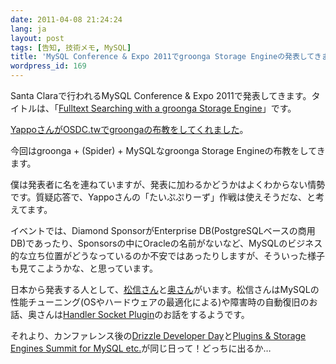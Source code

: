 ```yaml
---
date: 2011-04-08 21:24:24
lang: ja
layout: post
tags: [告知, 技術メモ, MySQL]
title: 'MySQL Conference & Expo 2011でgroonga Storage Engineの発表してきます！ '
wordpress_id: 169
---
```

Santa Claraで行われるMySQL Conference &amp; Expo 2011で発表してきます。タイトルは、「<a href="http://en.oreilly.com/mysql2011/public/schedule/detail/17317" target="_blank">Fulltext Searching with a groonga Storage Engine</a>」です。

<a href="http://blog.yappo.jp/yappo/archives/000749.html" target="_blank">YappoさんがOSDC.twでgroongaの布教をしてくれました</a>。

今回はgroonga + (Spider) + MySQLなgroonga Storage Engineの布教をしてきます。

僕は発表者に名を連ねていますが、発表に加わるかどうかはよくわからない情勢です。質疑応答で、Yappoさんの「たいぷぷりーず」作戦は使えそうだな、と考えてます。

イベントでは、Diamond SponsorがEnterprise DB(PostgreSQLベースの商用DB)であったり、Sponsorsの中にOracleの名前がないなど、MySQLのビジネス的な立ち位置がどうなっているのか不安ではあったりしますが、そういった様子も見てこようかな、と思っています。

日本から発表する人として、<a href="http://en.oreilly.com/mysql2011/public/schedule/speaker/847" target="_blank">松信さん</a>と<a href="http://en.oreilly.com/mysql2011/public/schedule/speaker/42782" target="_blank">奥さん</a>がいます。松信さんはMySQLの性能チューニング(OSやハードウェアの最適化による)や障害時の自動復旧のお話、奥さんは<a href="https://github.com/ahiguti/HandlerSocket-Plugin-for-MySQL" target="_blank">Handler Socket Plugin</a>のお話をするようです。

それより、カンファレンス後の<a href="http://blog.drizzle.org/2011/03/29/location-for-drizzle-developer-day/" target="_blank">Drizzle Developer Day</a>と<a href="http://kb.askmonty.org/v/storage-engine-summit-2011" target="_blank">Plugins &amp; Storage Engines Summit for MySQL etc.</a>が同じ日って！どっちに出るか…
